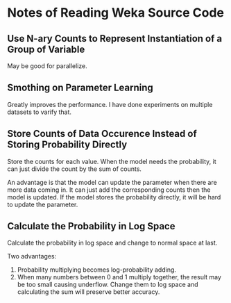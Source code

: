 ﻿# Notes of Reading Weka Source Code

## Use N-ary Counts to Represent Instantiation of a Group of Variable

May be good for parallelize.

## Smothing on Parameter Learning

Greatly improves the performance. I have done experiments on multiple datasets to varify that.

## Store Counts of Data Occurence Instead of Storing Probability Directly

Store the counts for each value. When the model needs the probability, it can just divide the count by the sum of counts.

An advantage is that the model can update the parameter when there are more data coming in. It can just add the corresponding counts then the model is updated. If the model stores the probability directly, it will be hard to update the parameter.

## Calculate the Probability in Log Space

Calculate the probability in log space and change to normal space at last.

Two advantages:

1. Probability multiplying becomes log-probability adding.
2. When many numbers between 0 and 1 multiply together, the result may be too small causing underflow. Change them to log space and calculating the sum will preserve better accuracy.
